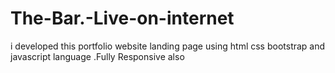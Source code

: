 # The-Bar.-Live-on-internet
i developed this portfolio website landing page using html css bootstrap and javascript language .Fully Responsive also
